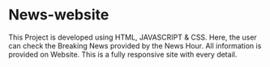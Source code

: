 # News-website
This Project is developed using HTML, JAVASCRIPT & CSS. Here, the user can check the Breaking News provided by the News Hour. All information is provided on Website. This is a fully responsive site with every detail.
